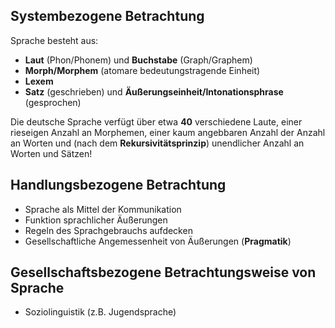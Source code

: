 

## Systembezogene Betrachtung 


Sprache besteht aus:

- **Laut** (Phon/Phonem)  und **Buchstabe** (Graph/Graphem)
- **Morph/Morphem** (atomare bedeutungstragende Einheit)
- **Lexem**
- **Satz** (geschrieben) und **Äußerungseinheit/Intonationsphrase** (gesprochen)
 
Die deutsche Sprache verfügt über etwa **40** verschiedene Laute, einer rieseigen Anzahl an Morphemen, einer kaum angebbaren Anzahl der Anzahl an Worten und (nach dem **Rekursivitätsprinzip**) unendlicher Anzahl an Worten und Sätzen!


## Handlungsbezogene Betrachtung


- Sprache als Mittel der Kommunikation
- Funktion sprachlicher Äußerungen
- Regeln des Sprachgebrauchs aufdecken
- Gesellschaftliche Angemessenheit von Äußerungen (**Pragmatik**)


## Gesellschaftsbezogene Betrachtungsweise von Sprache


- Soziolinguistik (z.B. Jugendsprache)



